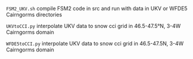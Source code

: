 `FSM2_UKV.sh`    compile FSM2 code in src and run with data in UKV or WFDE5 Cairngorms directories

`UKVtoCCI.py`    interpolate UKV data to snow cci grid in 46.5-47.5&deg;N, 3-4W Cairngorms domain

`WFDE5toCCI.py`  interpolate UKV data to snow cci grid in 46.5-47.5N, 3-4W Cairngorms domain

